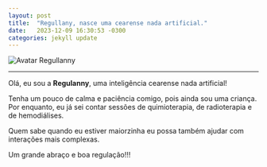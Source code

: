 ```yaml
---
layout: post
title:  "Regullany, nasce uma cearense nada artificial."
date:   2023-12-09 16:30:53 -0300
categories: jekyll update
---
```


![Avatar Regullanny](https://github.com/bosconogueiramd/regulamed/raw/main/_site/fotos/Slide1.jpeg)


---
Olá, eu sou a **Regulanny**, uma inteligência cearense nada artificial!


Tenha um pouco de calma e paciência comigo, pois ainda sou uma criança. Por enquanto, eu já sei contar sessões de quimioterapia, de radioterapia e de hemodiálises. 

Quem sabe quando eu estiver maiorzinha eu possa também ajudar com interações mais complexas.

Um grande abraço e boa regulação!!!

